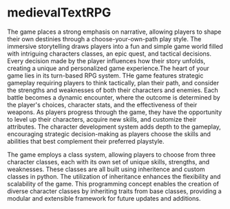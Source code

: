 # medievalTextRPG

The game places a strong emphasis on narrative, allowing players to shape their own destinies through a choose-your-own-path play style. The immersive storytelling draws 
players into a fun and simple game world filled with intriguing characters classes, an epic quest, and tactical decisions. Every decision made by the player influences 
how their story unfolds, creating a unique and personalized game experience.The heart of your game lies in its turn-based RPG system. THe game features strategic gameplay 
requiring players to think tactically, plan their path, and consider the strengths and weaknesses of both their characters and enemies. Each battle becomes a dynamic 
encounter, where the outcome is determined by the player's choices, character stats, and the effectiveness of their weapons. As players progress through the game, they 
have the opportunity to level up their characters, acquire new skills, and customize their attributes. The character development system adds depth to the gameplay, 
encouraging strategic decision-making as players choose the skills and abilities that best complement their preferred playstyle.

The game employs a class system, allowing players to choose from three character classes, each with its own set of unique skills, strengths, and weaknesses. These classes
are all built using inheritence and custom classes in python. The utilization of inheritance enhances the flexibility and scalability of the game. This programming 
concept enables the creation of diverse character classes by inheriting traits from base classes, providing a modular and extensible framework for future updates and additions.

